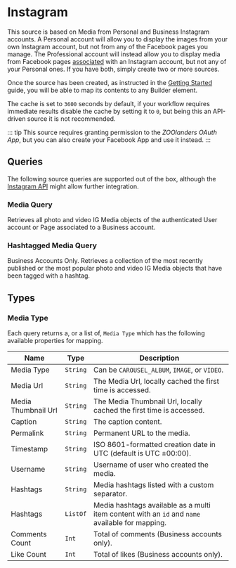 # Instagram

This source is based on Media from Personal and Business Instagram accounts. A Personal account will allow you to display the images from your own Instagram account, but not from any of the Facebook pages you manage. The Professional account will instead allow you to display media from Facebook pages [associated](https://www.facebook.com/business/help/898752960195806) with an Instagram account, but not any of your Personal ones. If you have both, simply create two or more sources.

Once the source has been created, as instructed in the [Getting Started](../README.md) guide, you will be able to map its contents to any Builder element.

The cache is set to `3600` seconds by default, if your workflow requires immediate results disable the cache by setting it to `0`, but being this an API-driven source it is not recommended.

::: tip
This source requires granting permission to the _ZOOlanders OAuth App_, but you can also create your Facebook App and use it instead.
:::

## Queries

The following source queries are supported out of the box, although the [Instagram API](https://developers.facebook.com/docs/instagram-api) might allow further integration.

### Media Query

Retrieves all photo and video IG Media objects of the authenticated User account or Page associated to a Business account.

### Hashtagged Media Query

Business Accounts Only. Retrieves a collection of the most recently published or the most popular photo and video IG Media objects that have been tagged with a hashtag.

## Types

### Media Type

Each query returns a, or a list of, `Media Type` which has the following available properties for mapping.

| Name | Type | Description |
| -----| ---- | ----------- |
| Media Type | `String` | Can be `CAROUSEL_ALBUM`, `IMAGE`, or `VIDEO`. |
| Media Url | `String` | The Media Url, locally cached the first time is accessed. |
| Media Thumbnail Url | `String` | The Media Thumbnail Url, locally cached the first time is accessed. |
| Caption | `String` | The caption content. |
| Permalink | `String` | Permanent URL to the media. |
| Timestamp | `String` | ISO 8601-formatted creation date in UTC (default is UTC ±00:00). |
| Username | `String` | Username of user who created the media. |
| Hashtags | `String` | Media hashtags listed with a custom separator. |
| Hashtags | `ListOf` | Media hashtags available as a multi item content with an `id` and `name` available for mapping. |
| Comments Count | `Int` | Total of comments (Business accounts only). |
| Like Count | `Int` | Total of likes (Business accounts only). |
